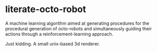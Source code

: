 # literate-octo-robot
A machine learning algorithm aimed at generating procedures for the procedural generation of octo-robots and simultaneously guiding their actions through a reinforcement-learning approach.

Just kidding. A small unix-based 3d renderer.
